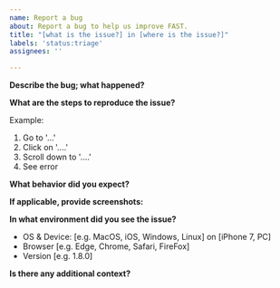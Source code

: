 ```yaml
---
name: Report a bug
about: Report a bug to help us improve FAST.
title: "[what is the issue?] in [where is the issue?]"
labels: 'status:triage'
assignees: ''

---
```


**Describe the bug; what happened?**

**What are the steps to reproduce the issue?**

Example:

1. Go to '...'
2. Click on '....'
3. Scroll down to '....'
4. See error

**What behavior did you expect?**

**If applicable, provide screenshots:**

**In what environment did you see the issue?**

* OS & Device: [e.g. MacOS, iOS, Windows, Linux] on [iPhone 7, PC]
* Browser [e.g. Edge, Chrome, Safari, FireFox]
* Version [e.g. 1.8.0]

**Is there any additional context?**
